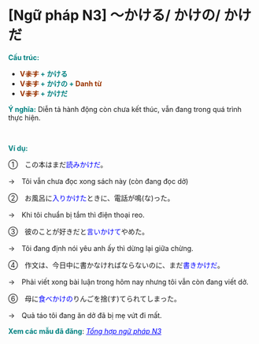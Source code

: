 # [Ngữ pháp N3] ～かける/ かけの/ かけだ
<div class="entry-content">
<p><strong><span style="color: #008080;">Cấu trúc:</span></strong></p>
<ul>
<li><strong><span style="color: #008080;"><span style="color: #993300;">V<del>ます</del></span> + かける</span></strong></li>
<li><strong><span style="color: #008080;"><span style="color: #993300;">V<del>ます</del> </span>+ かけの + <span style="color: #993300;">Danh từ</span></span></strong></li>
<li><strong><span style="color: #008080;"><span style="color: #993300;">V<del>ます</del></span> + かけだ</span></strong></li>
</ul>
<p><strong><span style="color: #008080;">Ý nghĩa:</span></strong> Diễn tả hành động còn chưa kết thúc, vẫn đang trong quá trình thực hiện.</p>

<br/>
</p>
<p><strong><span style="color: #008080;">Ví dụ:</span></strong></p>
<p>①　この本はまだ<span style="color: #0000ff;">読みかけだ</span>。</p>
<p>→　Tôi vẫn chưa đọc xong sách này (còn đang đọc dở)</p>
<p>②　お風呂に<span style="color: #0000ff;">入りかけた</span>ときに、電話が鳴(な)った。</p>
<p>→　Khi tôi chuẩn bị tắm thì điện thoại reo.</p>
<p>③　彼のことが好きだと<span style="color: #0000ff;">言いかけて</span>やめた。</p>
<p>→　Tôi đang định nói yêu anh ấy thì dừng lại giữa chừng.</p>
<p>④　作文は、今日中に書かなければならないのに、まだ<span style="color: #0000ff;">書きかけだ</span>。</p>
<p>→　Phải viết xong bài luận trong hôm nay nhưng tôi vẫn còn đang viết dở.</p>
<p>⑥　母に<span style="color: #0000ff;">食べかけの</span>りんごを捨(す)てられてしまった。</p>
<p>→　Quả táo tôi đang ăn dở đã bị mẹ vứt đi mất.</p>
<p><strong><span style="color: #008080;">Xem các mẫu đã đăng</span></strong>: <span style="color: #0000ff;"><em><a href="https://bikae.net/ngu-phap/tong-hop-ngu-phap-n3/" style="color: #0000ff;" target="_blank">Tổng hợp ngữ pháp N3</a></em></span></p>
<p> </p>

</div>